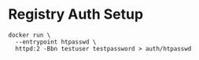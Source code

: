 # Registry Auth Setup

```
docker run \
  --entrypoint htpasswd \
  httpd:2 -Bbn testuser testpassword > auth/htpasswd
```
